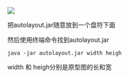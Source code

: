 ![](http://omvbl46i3.bkt.clouddn.com/17-7-24/10295529.jpg)

把autolayout.jar随意放到一个盘符下面

然后使用终端命令找到autolayout.jar

```
java -jar autolayout.jar width heigh

```
width 和 heigh分别是原型图的长和宽
